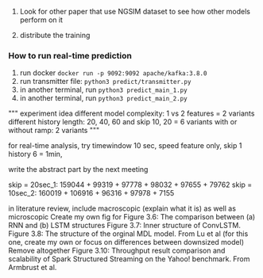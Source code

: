1. Look for other paper that use NGSIM dataset to see how other models perform on it

2. distribute the training 

### How to run real-time prediction ###
1. run docker `docker run -p 9092:9092 apache/kafka:3.8.0`
2. run transmitter file: `python3 predict/transmitter.py`
3. in another terminal, run `python3 predict_main_1.py`
4. in another terminal, run `python3 predict_main_2.py`

"""
experiment idea
different model complexity: 1 vs 2 features = 2 variants
different history length: 20, 40, 60 and skip 10, 20 = 6 variants
with or without ramp: 2 variants
"""

for real-time analysis, try timewindow 10 sec, speed feature only, skip 1 history 6 = 1min,  

write the abstract part by the next meeting 

skip = 20sec_1: 159044 + 99319 + 97778 + 98032 + 97655 + 79762
skip = 10sec_2: 160019 + 106916 + 96316 + 97978 + 7155

in literature review, include macroscopic (explain what it is) as well as microscopic
Create my own fig for Figure 3.6: The comparison between (a) RNN and (b) LSTM structures
Figure 3.7: Inner structure of ConvLSTM.
Figure 3.8: The structure of the orginal MDL model. From Lu et al (for this one, create my own or focus on differences between downsized model)
Remove altogether Figure 3.10: Throughput result comparison and scalability of Spark Structured Streaming
on the Yahoo! benchmark. From Armbrust et al.
